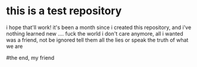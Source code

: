 # this is a test repository

i hope that'll work!
it's been a month since i created this repository, and i've nothing learned new ....
fuck the world i don't care anymore, all i wanted was a friend, not be ignored
tell them all the lies or speak the truth of what we are

#the end, my friend